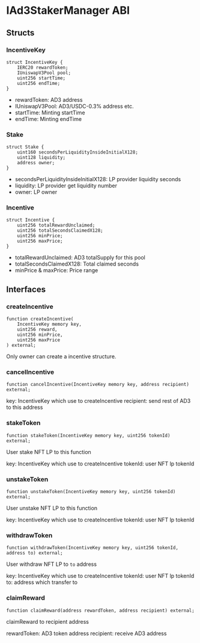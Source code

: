 # IAd3StakerManager ABI

## Structs

### IncentiveKey

```
struct IncentiveKey {
    IERC20 rewardToken;
    IUniswapV3Pool pool;
    uint256 startTime;
    uint256 endTime;
}
```

* rewardToken: AD3 address
* IUniswapV3Pool: AD3/USDC-0.3% address etc.
* startTime: Minting startTime
* endTime: Minting endTime

### Stake

```
struct Stake {
    uint160 secondsPerLiquidityInsideInitialX128;
    uint128 liquidity;
    address owner;
}
```

* secondsPerLiquidityInsideInitialX128: LP provider liquidity seconds
* liquidity: LP provider get liquidity number
* owner: LP owner


### Incentive

```
struct Incentive {
    uint256 totalRewardUnclaimed;
    uint256 totalSecondsClaimedX128;
    uint256 minPrice;
    uint256 maxPrice;
}
```

* totalRewardUnclaimed: AD3 totalSupply for this pool
* totalSecondsClaimedX128: Total claimed seconds
* minPrice & maxPrice: Price range

## Interfaces

### createIncentive

```
function createIncentive(
    IncentiveKey memory key,
    uint256 reward,
    uint256 minPrice,
    uint256 maxPrice
) external;
```

Only owner can create a incentive structure.

### cancelIncentive

```
function cancelIncentive(IncentiveKey memory key, address recipient) external;
```

key: IncentiveKey which use to createIncentive
recipient: send rest of AD3 to this address

### stakeToken

```
function stakeToken(IncentiveKey memory key, uint256 tokenId) external;
```

User stake NFT LP to this function

key: IncentiveKey which use to createIncentive
tokenId: user NFT lp tokenId

### unstakeToken

```
function unstakeToken(IncentiveKey memory key, uint256 tokenId) external;
```

User unstake NFT LP to this function

key: IncentiveKey which use to createIncentive
tokenId: user NFT lp tokenId

### withdrawToken

```
function withdrawToken(IncentiveKey memory key, uint256 tokenId, address to) external;
```

User withdraw NFT LP to `to` address

key: IncentiveKey which use to createIncentive
tokenId: user NFT lp tokenId
to: address which transfer to

### claimReward

```
function claimReward(address rewardToken, address recipient) external;
```

claimReward to recipient address

rewardToken: AD3 token address
recipient: receive AD3 address
